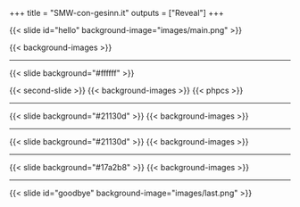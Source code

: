 +++ 
title = "SMW-con-gesinn.it" 
outputs = ["Reveal"] 
+++

{{< slide id="hello" background-image="images/main.png" >}}
<div class="slide-container">
    {{< background-images >}} 
</div>

---

{{< slide background="#ffffff" >}}
<div class="slide-container">
    {{< second-slide >}}
    {{< background-images >}} 
    {{< phpcs >}}   
</div>

---

{{< slide background="#21130d" >}}
{{< background-images >}} 

---

{{< slide background="#21130d" >}}
{{< background-images >}} 

---

{{< slide background="#17a2b8" >}}
{{< background-images >}} 

---

{{< slide id="goodbye" background-image="images/last.png" >}}

